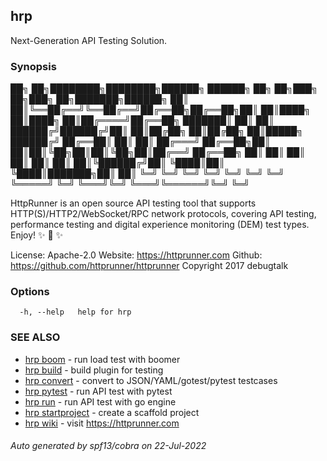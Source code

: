 ## hrp

Next-Generation API Testing Solution.

### Synopsis


██╗  ██╗████████╗████████╗██████╗ ██████╗ ██╗   ██╗███╗   ██╗███╗   ██╗███████╗██████╗
██║  ██║╚══██╔══╝╚══██╔══╝██╔══██╗██╔══██╗██║   ██║████╗  ██║████╗  ██║██╔════╝██╔══██╗
███████║   ██║      ██║   ██████╔╝██████╔╝██║   ██║██╔██╗ ██║██╔██╗ ██║█████╗  ██████╔╝
██╔══██║   ██║      ██║   ██╔═══╝ ██╔══██╗██║   ██║██║╚██╗██║██║╚██╗██║██╔══╝  ██╔══██╗
██║  ██║   ██║      ██║   ██║     ██║  ██║╚██████╔╝██║ ╚████║██║ ╚████║███████╗██║  ██║
╚═╝  ╚═╝   ╚═╝      ╚═╝   ╚═╝     ╚═╝  ╚═╝ ╚═════╝ ╚═╝  ╚═══╝╚═╝  ╚═══╝╚══════╝╚═╝  ╚═╝

HttpRunner is an open source API testing tool that supports HTTP(S)/HTTP2/WebSocket/RPC
network protocols, covering API testing, performance testing and digital experience
monitoring (DEM) test types. Enjoy! ✨ 🚀 ✨

License: Apache-2.0
Website: https://httprunner.com
Github: https://github.com/httprunner/httprunner
Copyright 2017 debugtalk

### Options

```
  -h, --help   help for hrp
```

### SEE ALSO

* [hrp boom](hrp_boom.md)	 - run load test with boomer
* [hrp build](hrp_build.md)	 - build plugin for testing
* [hrp convert](hrp_convert.md)	 - convert to JSON/YAML/gotest/pytest testcases
* [hrp pytest](hrp_pytest.md)	 - run API test with pytest
* [hrp run](hrp_run.md)	 - run API test with go engine
* [hrp startproject](hrp_startproject.md)	 - create a scaffold project
* [hrp wiki](hrp_wiki.md)	 - visit https://httprunner.com

###### Auto generated by spf13/cobra on 22-Jul-2022
